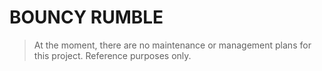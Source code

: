 # BOUNCY RUMBLE

> At the moment, there are no maintenance or management plans for this project. Reference purposes only.